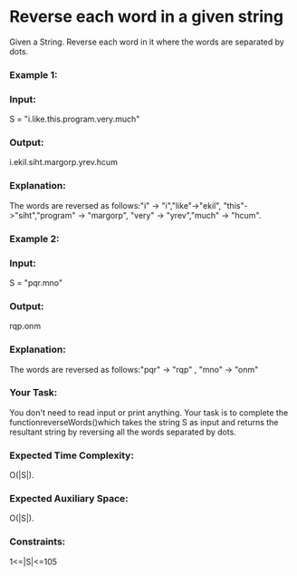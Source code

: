 <h1>Reverse each word in a given string</h1>
Given a String. Reverse each word in it where the words are separated by dots.

<h3>Example 1:</h3>

<h3>Input:</h3>
S = "i.like.this.program.very.much"
<h3>Output:</h3> 
i.ekil.siht.margorp.yrev.hcum
<h3>Explanation:</h3>
The words are reversed as
follows:"i" -> "i","like"->"ekil",
"this"->"siht","program" -> "margorp",
"very" -> "yrev","much" -> "hcum".
<h3>Example 2:</h3>

<h3>Input:</h3> 
S = "pqr.mno"
<h3>Output:</h3> 
rqp.onm
<h3>Explanation:</h3> 
The words are reversed as
follows:"pqr" -> "rqp" ,
"mno" -> "onm"

<h3>Your Task:</h3>
You don't need to read input or print anything. Your task is to complete the functionreverseWords()which takes the string S as input and returns the resultant string by reversing all the words separated by dots.


<h3>Expected Time Complexity:</h3>O(|S|).
<h3>Expected Auxiliary Space:</h3>O(|S|).


<h3>Constraints:</h3>
1<=|S|<=105
